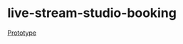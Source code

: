 # live-stream-studio-booking
[Prototype](https://www.figma.com/file/WwhHu8pqO9LTpj8t4LoQjQ/Live-Stream-Studio-Website-Prototype)
